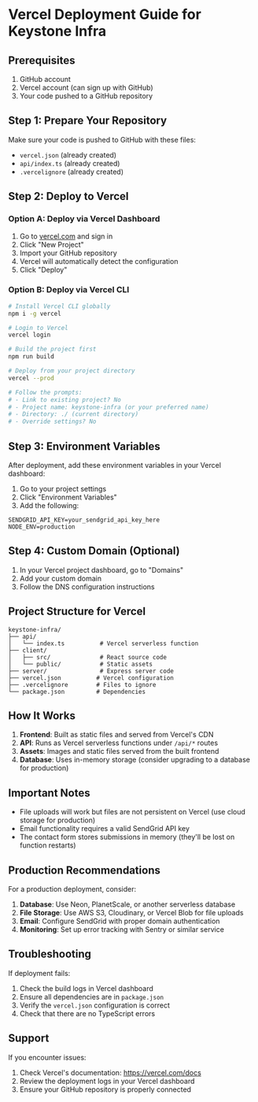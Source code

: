 # Vercel Deployment Guide for Keystone Infra

## Prerequisites
1. GitHub account
2. Vercel account (can sign up with GitHub)
3. Your code pushed to a GitHub repository

## Step 1: Prepare Your Repository

Make sure your code is pushed to GitHub with these files:
- `vercel.json` (already created)
- `api/index.ts` (already created)
- `.vercelignore` (already created)

## Step 2: Deploy to Vercel

### Option A: Deploy via Vercel Dashboard
1. Go to [vercel.com](https://vercel.com) and sign in
2. Click "New Project"
3. Import your GitHub repository
4. Vercel will automatically detect the configuration
5. Click "Deploy"

### Option B: Deploy via Vercel CLI
```bash
# Install Vercel CLI globally
npm i -g vercel

# Login to Vercel
vercel login

# Build the project first
npm run build

# Deploy from your project directory
vercel --prod

# Follow the prompts:
# - Link to existing project? No
# - Project name: keystone-infra (or your preferred name)
# - Directory: ./ (current directory)
# - Override settings? No
```

## Step 3: Environment Variables

After deployment, add these environment variables in your Vercel dashboard:

1. Go to your project settings
2. Click "Environment Variables"
3. Add the following:

```
SENDGRID_API_KEY=your_sendgrid_api_key_here
NODE_ENV=production
```

## Step 4: Custom Domain (Optional)

1. In your Vercel project dashboard, go to "Domains"
2. Add your custom domain
3. Follow the DNS configuration instructions

## Project Structure for Vercel

```
keystone-infra/
├── api/
│   └── index.ts          # Vercel serverless function
├── client/
│   ├── src/              # React source code
│   └── public/           # Static assets
├── server/               # Express server code
├── vercel.json          # Vercel configuration
├── .vercelignore        # Files to ignore
└── package.json         # Dependencies
```

## How It Works

1. **Frontend**: Built as static files and served from Vercel's CDN
2. **API**: Runs as Vercel serverless functions under `/api/*` routes
3. **Assets**: Images and static files served from the built frontend
4. **Database**: Uses in-memory storage (consider upgrading to a database for production)

## Important Notes

- File uploads will work but files are not persistent on Vercel (use cloud storage for production)
- Email functionality requires a valid SendGrid API key
- The contact form stores submissions in memory (they'll be lost on function restarts)

## Production Recommendations

For a production deployment, consider:

1. **Database**: Use Neon, PlanetScale, or another serverless database
2. **File Storage**: Use AWS S3, Cloudinary, or Vercel Blob for file uploads
3. **Email**: Configure SendGrid with proper domain authentication
4. **Monitoring**: Set up error tracking with Sentry or similar service

## Troubleshooting

If deployment fails:
1. Check the build logs in Vercel dashboard
2. Ensure all dependencies are in `package.json`
3. Verify the `vercel.json` configuration is correct
4. Check that there are no TypeScript errors

## Support

If you encounter issues:
1. Check Vercel's documentation: https://vercel.com/docs
2. Review the deployment logs in your Vercel dashboard
3. Ensure your GitHub repository is properly connected